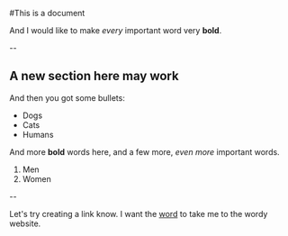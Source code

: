 #This is a document


And I would like to make *every* important word very **bold**.

--

## A new section here may work

And then you got some bullets:

- Dogs
- Cats
- Humans

And more **bold** words here, and a few more, *even more* important words.

1. Men
2. Women

--

Let's try creating a link know. I want the [word](https://word.com) to take me to the wordy website. 

